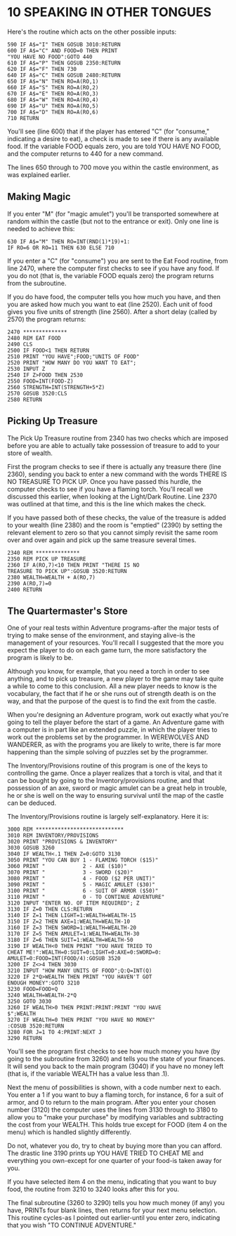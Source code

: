 10 SPEAKING IN OTHER TONGUES
====
Here's the routine which acts on the other possible inputs:
```
590 IF A$="I" THEN GOSUB 3010:RETURN
600 IF A$="C" AND FOOD=0 THEN PRINT
"YOU HAVE NO FOOD":GOTO 440
610 IF A$="P" THEN GOSUB 2350:RETURN
620 IF A$="F" THEN 730
640 IF A$="C" THEN GOSUB 2480:RETURN
650 IF A$="N" THEN RO=A(RO,1)
660 IF A$="S" THEN RO=A(RO,2)
670 IF A$="E" THEN RO=A(RO,3)
680 IF A$="W" THEN RO=A(RO,4)
690 IF A$="U" THEN RO=A(RO,5)
700 IF A$="D" THEN RO=A(RO,6)
710 RETURN
```
You'll see (line 600) that if the player has entered "C" (for "consume," indicating a desire to eat), a check is made to see if there is any available food. If the variable FOOD equals zero, you are told YOU HAVE NO FOOD, and the computer returns to 440 for a new command.

The lines 650 through to 700 move you within the castle environment, as was explained earlier.

Making Magic
-----
If you enter "M" (for "magic amulet") you'll be transported somewhere at random within the castle (but not to the entrance or exit). Only one line is needed to achieve this:
```
630 IF A$="M" THEN RO=INT(RND(1)*19)+1:
IF RO=6 OR RO=11 THEN 630 ELSE 710
```
If you enter a "C" (for "consume") you are sent to the Eat Food routine, from line 2470, where the computer first checks to see if you have any food. If you do not (that is, the variable FOOD equals zero) the program returns from the subroutine.

If you do have food, the computer tells you how much you have, and then you are asked how much you want to eat (line 2520). Each unit of food gives you five units of strength (line 2560). After a short delay (called by 2570) the program returns:
```
2470 **************
2480 REM EAT FOOD
2490 CLS
2500 IF FOOD<1 THEN RETURN
2510 PRINT "YOU HAVE";FOOD;"UNITS OF FOOD"
2520 PRINT "HOW MANY DO YOU WANT TO EAT";
2530 INPUT Z
2540 IF Z>FOOD THEN 2530
2550 FOOD=INT(FOOD-Z)
2560 STRENGTH=INT(STRENGTH+5*Z)
2570 GOSUB 3520:CLS
2580 RETURN
```
Picking Up Treasure
-----
The Pick Up Treasure routine from 2340 has two checks which are imposed before you are able to actually take possession of treasure to add to your store of wealth.

First the program checks to see if there is actually any treasure there (line 2360), sending you back to enter a new command with the words THERE IS NO TREASURE TO PICK UP. Once you have passed this hurdle, the computer checks to see if you have a flaming torch. You'll recall we discussed this earlier, when looking at the Light/Dark Routine. Line 2370 was outlined at that time, and this is the line which makes the check.

If you have passed both of these checks, the value of the treasure is added to your wealth (line 2380) and the room is "emptied" (2390) by setting the relevant element to zero so that you cannot simply revisit the same room over and over again and pick up the same treasure several times.
```
2340 REM **************
2350 REM PICK UP TREASURE
2360 IF A(RO,7)<10 THEN PRINT "THERE IS NO
TREASURE TO PICK UP":GOSUB 3520:RETURN
2380 WEALTH=WEALTH + A(RO,7)
2390 A(RO,7)=0
2400 RETURN
```
The Quartermaster's Store
-----
One of your real tests within Adventure programs-after the major tests of trying to make sense of the environment, and staying alive-is the management of your resources. You'll recall I suggested that the more you expect the player to do on each game turn, the more satisfactory the program is likely to be.

Although you know, for example, that you need a torch in order to see anything, and to pick up treasure, a new player to the game may take quite a while to come to this conclusion. All a new player needs to know is the vocabulary, the fact that if he or she runs out of strength death is on the way, and that the purpose of the quest is to find the exit from the castle.

When you're designing an Adventure program, work out exactly what you're going to tell the player before the start of a game. An Adventure game with a computer is in part like an extended puzzle, in which the player tries to work out the problems set by the programmer. In WEREWOLVES AND WANDERER, as with the programs you are likely to write, there is far more happening than the simple solving of puzzles set by the programmer.

The Inventory/Provisions routine of this program is one of the keys to controlling the game. Once a player realizes that a torch is vital, and that it can be bought by going to the Inventory/provisions routine, and that possession of an axe, sword or magic amulet can be a great help in trouble, he or she is well on the way to ensuring survival until the map of the castle can be deduced.

The Inventory/Provisions routine is largely self-explanatory. Here it is:
```
3000 REM ****************************
3010 REM INVENTORY/PROVISIONS
3020 PRINT "PROVISIONS & INVENTORY"
3030 GOSUB 3260
3040 IF WEALTH<.1 THEN Z=0:GOTO 3130
3050 PRINT "YOU CAN BUY 1 - FLAMING TORCH ($15)"
3060 PRINT "            2 - AXE ($10)"
3070 PRINT "            3 - SWORD ($20)"
3080 PRINT "            4 - FOOD ($2 PER UNIT)"
3090 PRINT "            5 - MAGIC AMULET ($30)"
3100 PRINT "            6 - SUIT OF ARMOR ($50)"
3110 PRINT "            0 - TO CONTINUE ADVENTURE"
3120 INPUT "ENTER NO. OF ITEM REQUIRED"; Z
3130 IF Z=0 THEN CLS:RETURN
3140 IF Z=1 THEN LIGHT=1:WEALTH=WEALTH-15
3150 IF Z=2 THEN AXE=1:WEALTH=WEALTH-10
3160 IF Z=3 THEN SWORD=1:WEALTH=WEALTH-20
3170 IF Z=5 THEN AMULET=1:WEALTH=WEALTH-30
3180 IF Z=6 THEN SUIT=1:WEALTH=WEALTH-50
3190 IF WEALTH<0 THEN PRINT "YOU HAVE TRIED TO
CHEAT ME!":WEALTH=0:SUIT=0:LIGHT=0:AXE=0:SWORD=0:
AMULET=0:FOOD=INT(FOOD/4):GOSUB 3520
3200 IF Z<>4 THEN 3030
3210 INPUT "HOW MANY UNITS OF FOOD";Q:Q=INT(Q)
3220 IF 2*Q>WEALTH THEN PRINT "YOU HAVEN'T GOT
ENOUGH MONEY":GOTO 3210
3230 FOOD=FOOD+Q
3240 WEALTH=WEALTH-2*Q
3250 GOTO 3030
3260 IF WEALTH>0 THEN PRINT:PRINT:PRINT "YOU HAVE
$";WEALTH
3270 IF WEALTH=0 THEN PRINT "YOU HAVE NO MONEY"
:COSUB 3520:RETURN
3280 FOR J=1 TO 4:PRINT:NEXT J
3290 RETURN
```
You'll see the program first checks to see how much money you have (by going to the subroutine from 3260) and tells you the state of your finances. It will send you back to the main program (3040) if you have no money left (that is, if the variable WEALTH has a value less than .1).

Next the menu of possibilities is shown, with a code number next to each. You enter a 1 if you want to buy a flaming torch, for instance, 6 for a suit of armor, and 0 to return to the main program. After you enter your chosen number (3120) the computer uses the lines from 3130 through to 3180 to allow you to "make your purchase" by modifying variables and subtracting the cost from your WEALTH. This holds true except for FOOD (item 4 on the menu) which is handled slightly differently.

Do not, whatever you do, try to cheat by buying more than you can afford. The drastic line 3190 prints up YOU HAVE TRIED TO CHEAT ME and everything you own-except for one quarter of your food-is taken away for you.

If you have selected item 4 on the menu, indicating that you want to buy food, the routine from 3210 to 3240 looks after this for you.

The final subroutine (3260 to 3290) tells you how much money (if any) you have, PRINTs four blank lines, then returns for your next menu selection. This routine cycles-as I pointed out earlier-until you enter zero, indicating that you wish "TO CONTINUE ADVENTURE."
